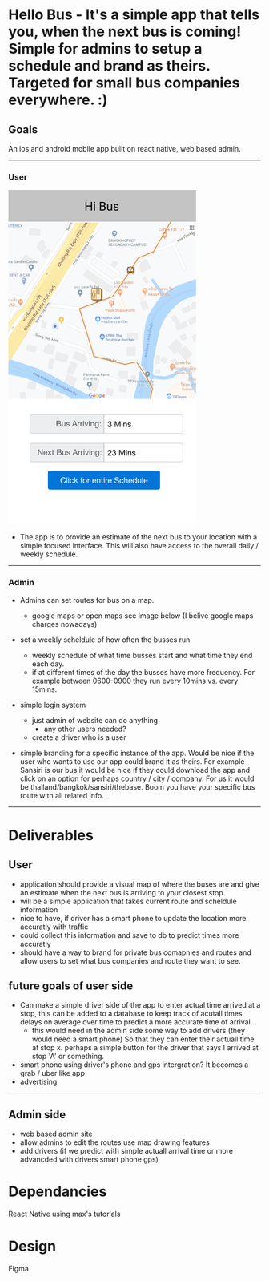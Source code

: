 # Hello Bus - It's a simple app that tells you, when the next bus is coming! Simple for admins to setup a schedule and brand as theirs. Targeted for small bus companies everywhere. :)

## Goals

An ios and android mobile app built on react native, web based admin. 

--- 

### User 

![alt text][user]

[user]: https://github.com/theboman/Hello_Bus/blob/master/hello_bus/images/Design_User.png "user design comp"


- The app is to provide an estimate of the next bus to your location with a simple focused interface. This will also have access to the overall daily / weekly schedule.

---

### Admin

- Admins can set routes for bus on a map.
  -  google maps or open maps see image below (I belive google maps charges nowadays)

- set a weekly scheldule of how often the busses run
  - weekly schedule of what time busses start and what time they end each day.
  - if at different times of the day the busses have more frequency. For example between 0600-0900 they run every 10mins vs. every 15mins. 

- simple login system
  - just admin of website can do anything 
    - any other users needed?
  - create a driver who is a user 
- simple branding for a specific instance of the app. Would be nice if the user who wants to use our app could brand it as theirs. For example Sansiri is our bus it would be nice if they could download the app and click on an option for perhaps country / city / company. For us it would be thailand/bangkok/sansiri/thebase. Boom you have your specific bus route with all related info.
---
# Deliverables
## User
- application should provide a visual map of where the buses are and give an estimate when the next bus is arriving to your closest stop.
- will be a simple application that takes current route and scheldule information
- nice to have, if driver has a smart phone to update the location more accuratly with traffic
- could collect this information and save to db to predict times more accuratly
- should have a way to brand for private bus comapnies and routes and allow users to set what bus companies and route they want to see.

## future goals of user side
- Can make a simple driver side of the app to enter actual time arrived at a stop, this can be added to a database to keep track of acutall times delays on average over time to predict a more accurate time of arrival.
  * this would need in the admin side some way to add drivers (they would need a smart phone) So that they can enter their actuall time at stop x. perhaps a simple button for the driver that says I arrived at stop 'A' or something.
- smart phone using driver's phone and gps intergration? It becomes a grab / uber like app
- advertising 


---
## Admin side 
- web based admin site
- allow admins to edit the routes use map drawing features
- add drivers (if we predict with simple actuall arrival time or more advancded with drivers smart phone gps)

# Dependancies
React Native
using max's tutorials 


# Design
Figma